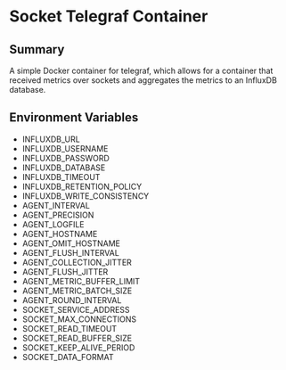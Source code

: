 # Socket Telegraf Container

## Summary

A simple Docker container for telegraf, which allows for a container that received metrics over sockets and aggregates the metrics to an InfluxDB database.

## Environment Variables

* INFLUXDB_URL
* INFLUXDB_USERNAME
* INFLUXDB_PASSWORD
* INFLUXDB_DATABASE
* INFLUXDB_TIMEOUT
* INFLUXDB_RETENTION_POLICY
* INFLUXDB_WRITE_CONSISTENCY
* AGENT_INTERVAL
* AGENT_PRECISION
* AGENT_LOGFILE
* AGENT_HOSTNAME
* AGENT_OMIT_HOSTNAME
* AGENT_FLUSH_INTERVAL
* AGENT_COLLECTION_JITTER
* AGENT_FLUSH_JITTER
* AGENT_METRIC_BUFFER_LIMIT
* AGENT_METRIC_BATCH_SIZE
* AGENT_ROUND_INTERVAL
* SOCKET_SERVICE_ADDRESS
* SOCKET_MAX_CONNECTIONS
* SOCKET_READ_TIMEOUT
* SOCKET_READ_BUFFER_SIZE
* SOCKET_KEEP_ALIVE_PERIOD
* SOCKET_DATA_FORMAT

